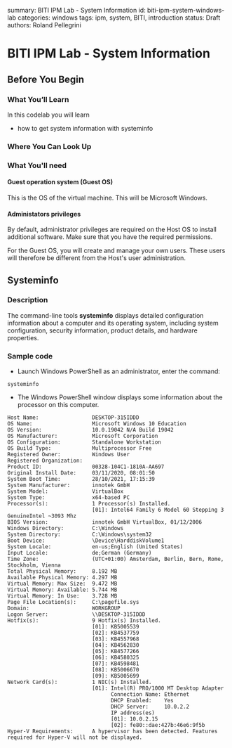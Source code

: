 summary: BITI IPM Lab - System Information
id: biti-ipm-system-windows-lab
categories: windows
tags: ipm, system, BITI, introduction
status: Draft
authors: Roland Pellegrini

# BITI IPM Lab - System Information
<!-- ------------------------ -->
## Before You Begin 

### What You’ll Learn

In this codelab you will learn

* how to get system information with systeminfo

###  Where You Can Look Up

### What You'll need

#### Guest operation system (Guest OS)

This is the OS of the virtual machine. This will be Microsoft Windows.

#### Administators privileges

By default, administrator privileges are required on the Host OS to install additional software. Make sure that you have the required permissions.

For the Guest OS, you will create and manage your own users. These users will therefore be different from the Host's user administration. 

<!-- ------------------------ -->

## Systeminfo

### Description

The command-line tools **systeminfo** displays detailed configuration information about a computer and its operating system, including system configuration, security information, product details, and hardware properties.

### Sample code

* Launch Windows PowerShell as an administrator, enter the command:

```
systeminfo
```

* The Windows PowerShell window displays some information about the processor on this computer.
```
Host Name:                 DESKTOP-315IDDD
OS Name:                   Microsoft Windows 10 Education
OS Version:                10.0.19042 N/A Build 19042
OS Manufacturer:           Microsoft Corporation
OS Configuration:          Standalone Workstation
OS Build Type:             Multiprocessor Free
Registered Owner:          Windows User
Registered Organization:
Product ID:                00328-104C1-1810A-AA697
Original Install Date:     03/11/2020, 08:01:50
System Boot Time:          28/10/2021, 17:15:39
System Manufacturer:       innotek GmbH
System Model:              VirtualBox
System Type:               x64-based PC
Processor(s):              1 Processor(s) Installed.
                           [01]: Intel64 Family 6 Model 60 Stepping 3 GenuineIntel ~3093 Mhz
BIOS Version:              innotek GmbH VirtualBox, 01/12/2006
Windows Directory:         C:\Windows
System Directory:          C:\Windows\system32
Boot Device:               \Device\HarddiskVolume1
System Locale:             en-us;English (United States)
Input Locale:              de;German (Germany)
Time Zone:                 (UTC+01:00) Amsterdam, Berlin, Bern, Rome, Stockholm, Vienna
Total Physical Memory:     8.192 MB
Available Physical Memory: 4.297 MB
Virtual Memory: Max Size:  9.472 MB
Virtual Memory: Available: 5.744 MB
Virtual Memory: In Use:    3.728 MB
Page File Location(s):     C:\pagefile.sys
Domain:                    WORKGROUP
Logon Server:              \\DESKTOP-315IDDD
Hotfix(s):                 9 Hotfix(s) Installed.
                           [01]: KB5005539
                           [02]: KB4537759
                           [03]: KB4557968
                           [04]: KB4562830
                           [05]: KB4577266
                           [06]: KB4580325
                           [07]: KB4598481
                           [08]: KB5006670
                           [09]: KB5005699
Network Card(s):           1 NIC(s) Installed.
                           [01]: Intel(R) PRO/1000 MT Desktop Adapter
                                 Connection Name: Ethernet
                                 DHCP Enabled:    Yes
                                 DHCP Server:     10.0.2.2
                                 IP address(es)
                                 [01]: 10.0.2.15
                                 [02]: fe80::dae:427b:46e6:9f5b
Hyper-V Requirements:      A hypervisor has been detected. Features required for Hyper-V will not be displayed.
```
